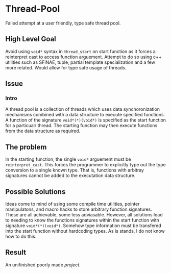 # Thread-Pool
Failed attempt at a user friendly, type safe thread pool.

## High Level Goal
Avoid using `void*` syntax in `thread_start` on start function as it forces a reinterpret cast to access function arguement. Attempt to do so using c++ utilities such as SFINAE, tuple, partial template specialization and a few more related. Would allow for type safe usage of threads.

## Issue
### Intro
A thread pool is a collection of threads which uses data synchoronization mechanisms combined with a data structure to execute specified functions. A function of the signature `void*(*)(void*)` is specified as the start function for a particualr thread. The starting function may then execute functions from the data structure as required.

## The problem
In the starting function, the single `void*` arguement must be `reinterpret_cast`. This forces the programmer to explicitly type out the type conversion to a single known type. That is, functions with arbitray signatures cannot be added to the executation data structure.

## Possible Solutions
Ideas come to mind of using some compile time utilities, pointer manipulatons, and macro hacks to store arbitrary function signatures. These are all achievable, some less adviasable. However, all solutions lead to needing to know the functions signatures within the start function with signature `void*(*)(void*)`. Somehow type information must be transfered into the start function without hardcoding types. As is stands, I do not know how to do this.

## Result
An unifinished poorly made _project_.
